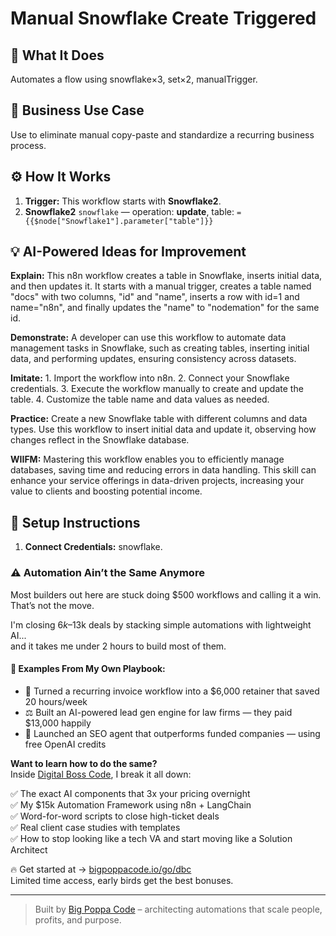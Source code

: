 # Manual Snowflake Create Triggered
  ## 🚀 What It Does
  Automates a flow using snowflake×3, set×2, manualTrigger.
  
  ## 💼 Business Use Case
  Use to eliminate manual copy-paste and standardize a recurring business process.
  
  ## ⚙️ How It Works
  1. **Trigger:** This workflow starts with **Snowflake2**.
  2. **Snowflake2** `snowflake` — operation: **update**, table: `={{$node["Snowflake1"].parameter["table"]}}`
  
  ## 💡 AI-Powered Ideas for Improvement
  **Explain:** This n8n workflow creates a table in Snowflake, inserts initial data, and then updates it. It starts with a manual trigger, creates a table named "docs" with two columns, "id" and "name", inserts a row with id=1 and name="n8n", and finally updates the "name" to "nodemation" for the same id.

**Demonstrate:** A developer can use this workflow to automate data management tasks in Snowflake, such as creating tables, inserting initial data, and performing updates, ensuring consistency across datasets.

**Imitate:** 1. Import the workflow into n8n. 2. Connect your Snowflake credentials. 3. Execute the workflow manually to create and update the table. 4. Customize the table name and data values as needed.

**Practice:** Create a new Snowflake table with different columns and data types. Use this workflow to insert initial data and update it, observing how changes reflect in the Snowflake database.

**WIIFM:** Mastering this workflow enables you to efficiently manage databases, saving time and reducing errors in data handling. This skill can enhance your service offerings in data-driven projects, increasing your value to clients and boosting potential income.
  
  ## 🔧 Setup Instructions
  1. **Connect Credentials:** snowflake.
  
### ⚠️ Automation Ain’t the Same Anymore

Most builders out here are stuck doing $500 workflows and calling it a win.  
That’s not the move.  

I'm closing $6k–$13k deals by stacking simple automations with lightweight AI...  
and it takes me under 2 hours to build most of them.

#### 🧠 Examples From My Own Playbook:
- 🔁 Turned a recurring invoice workflow into a $6,000 retainer that saved 20 hours/week  
- ⚖️ Built an AI-powered lead gen engine for law firms — they paid $13,000 happily  
- 🚀 Launched an SEO agent that outperforms funded companies — using free OpenAI credits  

**Want to learn how to do the same?**  
Inside [Digital Boss Code](https://bigpoppacode.io/go/dbc), I break it all down:

✅ The exact AI components that 3x your pricing overnight  
✅ My $15k Automation Framework using n8n + LangChain  
✅ Word-for-word scripts to close high-ticket deals  
✅ Real client case studies with templates  
✅ How to stop looking like a tech VA and start moving like a Solution Architect  

🔥 Get started at → [bigpoppacode.io/go/dbc](https://bigpoppacode.io/go/dbc)  
Limited time access, early birds get the best bonuses.

---
> Built by [Big Poppa Code](https://bigpoppacode.io) – architecting automations that scale people, profits, and purpose.
  